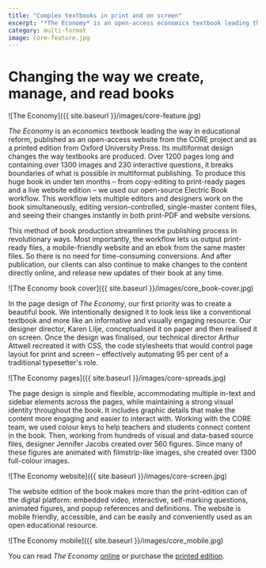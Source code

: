 ```yaml
---
title: "Complex textbooks in print and on screen"
excerpt: "*The Economy* is an open-access economics textbook leading the way in both progressive education and multiformat book production."
category: multi-format
image: core-feature.jpg
---
```


# Changing the way we create, manage, and read books

![The Economy]({{ site.baseurl }}/images/core-feature.jpg)

*The Economy* is an economics textbook leading the way in educational reform, published as an open-access website from the CORE project and as a printed edition from Oxford University Press. Its multiformat design changes the way textbooks are produced. Over 1200 pages long and containing over 1300 images and 230 interactive questions, it breaks boundaries of what is possible in multiformat publishing. To produce this huge book in under ten months – from copy-editing to print-ready pages and a live website edition – we used our open-source Electric Book workflow. This workflow lets multiple editors and designers work on the book simultaneously, editing version-controlled, single-master content files, and seeing their changes instantly in both print-PDF and website versions. 

This method of book production streamlines the publishing process in revolutionary ways. Most importantly, the workflow lets us output print-ready files, a mobile-friendly website and an ebok from the same master files. So there is no need for time-consuming conversions. And after publication, our clients can also continue to make changes to the content directly online, and release new updates of their book at any time.

![The Economy book cover]({{ site.baseurl }}/images/core_book-cover.jpg)

In the page design of *The Economy*, our first priority was to create a beautiful book. We intentionally designed it to look less like a conventional textbook and more like an informative and visually engaging resource. Our designer director, Karen Lilje, conceptualised it on paper and then realised it on screen. Once the design was finalised, our technical director Arthur Attwell recreated it with CSS, the code stylesheets that would control page layout for print and screen – effectively automating 95 per cent of a traditional typesetter's role.

![The Economy pages]({{ site.baseurl }}/images/core-spreads.jpg)

The page design is simple and flexible, accommodating multiple in-text and sidebar elements across the pages, while maintaining a strong visual identity throughout the book. It includes graphic details that make the content more engaging and easier to interact with. Working with the CORE team, we used colour keys to help teachers and students connect content in the book. Then, working from hundreds of visual and data-based source files, designer Jennifer Jacobs created over 560 figures. Since many of these figures are animated with filmstrip-like images, she created over 1300 full-colour images.

![The Economy website]({{ site.baseurl }}/images/core-screen.jpg)

The website edition of the book makes more than the print-edition can of the digital platform: embedded video, interactive, self-marking questions, animated figures, and popup references and definitions. The website is mobile friendly, accessible, and can be easily and conveniently used as an open educational resource. 

![The Economy mobile]({{ site.baseurl }}/images/core_mobile.jpg)

You can read *The Economy* [online](http://core-econ.org/the-economy) or purchase the [printed edition](https://global.oup.com/academic/product/the-economy-9780198810247?lang=en&cc=gb).
